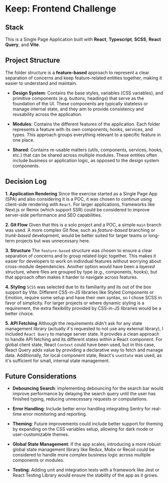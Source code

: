 # Keep: Frontend Challenge

## Stack

This is a Single Page Application built with **React**, **Typescript**, **SCSS**, **React Query**, and **Vite**.

## Project Structure

The folder structure is a **feature-based** approach to represent a clear separation of concerns and keep feature-related entities together, making it easier to understand and maintain.

- **Design System**: Contains the base styles, variables (CSS variables), and primitive components (e.g. buttons, headings) that serve as the foundation of the UI. These components are typically stateless or manage internal state, and they aim to provide consistency and reusability across the application.

- **Modules**: Contains the different features of the application. Each folder represents a feature with its own components, hooks, services, and types. This approach groups everything relevant to a specific feature in one place.

- **Shared**: Contains re-usable matters (utils, components, services, hooks, etc.) that can be shared across multiple modules. These entities often include business or application logic, as opposed to the design system components.

## Decision Log

**1. Application Rendering**
Since the exercise started as a Single Page App (SPA) and also considering it is a POC, it was chosen to continue using client-side rendering with `React`. For larger applications, frameworks like Next.js or Remix (which support SSR) could be considered to improve server-side performance and SEO capabilities.

**2. Git Flow**
Given that this is a solo project and a POC, a simple `main` branch was used. A more complex Git flow, such as *feature-based* branching or *trunk-based* development, would be better suited for larger teams or long-term projects but was unnecessary here.

**3. Structure**
The `feature-based` structure was chosen to ensure a clear separation of concerns and to group related logic together. This makes it easier for developers to work on individual features without worrying about cross-module dependencies. Another option would have been a *layered* structure, where files are grouped by type (e.g., components, hooks), but that approach often makes it harder to navigate across features.

**4. Styling**
`SCSS` was selected due to its familiarity and its out of the box support by Vite. Different CSS-in-JS libraries like Styled Components or Emotion, require some setup and have their own syntax, so I chose SCSS in favor of simplicity. For larger projects or where dynamic styling is a requirement, the extra flexibility provided by CSS-in-JS libraries would be a better choice.

**5. API Fetching**
Although the requirements didn't ask for any state management library (actually it's requested to not use any external library), I included `React Query` to manage server state. It provides a clean approach to handle API fetching and its different states within a React component. For global client state, React `Context` could have been used, but in this case, React Query adds value by providing a declarative way to fetch and manage data. Additionally, for local component state, React's `useState` was used, as it's sufficient for small, internal state management.

## Future Considerations

- **Debouncing Search**: Implementing debouncing for the search bar would improve performance by delaying the search query until the user has finished typing, reducing unnecessary requests or computations.

- **Error Handling**: Include better error handling integrating Sentry for real-time error monitoring and reporting.

- **Theming**: Future improvements could include better support for theming by expanding on the CSS variables setup, allowing for dark mode or user-customizable themes.

- **Global State Management**: If the app scales, introducing a more robust global state management library like Redux, Mobx or Recoil could be considered to handle more complex business logic across multiple components or modules.

- **Testing**: Adding unit and integration tests with a framework like Jest or React Testing Library would ensure the stability of the app as it grows.
